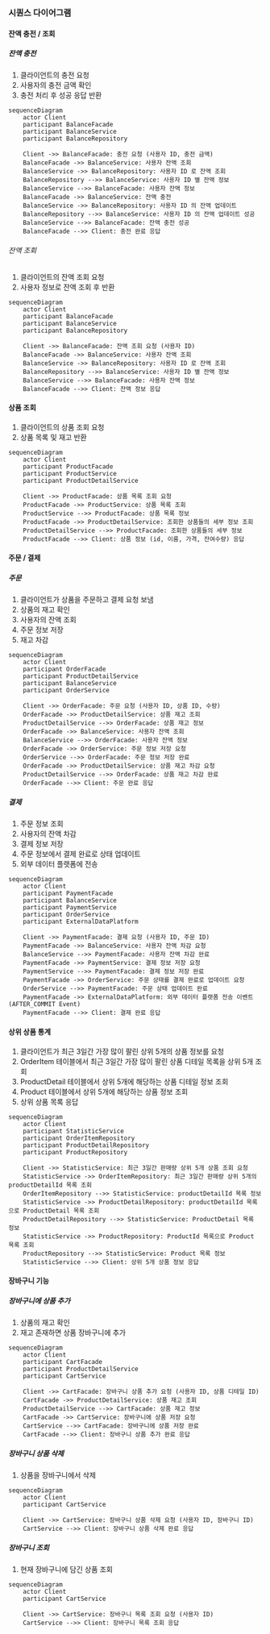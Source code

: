 ### 시퀀스 다이어그램
#### 잔액 충전 / 조회
##### 잔액 충전
1. 클라이언트의 충전 요청
2. 사용자의 충전 금액 확인
3. 충전 처리 후 성공 응답 반환

```mermaid
sequenceDiagram
    actor Client
    participant BalanceFacade
    participant BalanceService
    participant BalanceRepository

    Client ->> BalanceFacade: 충전 요청 (사용자 ID, 충전 금액)
    BalanceFacade ->> BalanceService: 사용자 잔액 조회
    BalanceService ->> BalanceRepository: 사용자 ID 로 잔액 조회
    BalanceRepository -->> BalanceService: 사용자 ID 별 잔액 정보
    BalanceService -->> BalanceFacade: 사용자 잔액 정보
    BalanceFacade ->> BalanceService: 잔액 충전
    BalanceService ->> BalanceRepository: 사용자 ID 의 잔액 업데이트
    BalanceRepository -->> BalanceService: 사용자 ID 의 잔액 업데이트 성공
    BalanceService -->> BalanceFacade: 잔액 충전 성공
    BalanceFacade -->> Client: 충전 완료 응답
```

###### 잔액 조회
1. 클라이언트의 잔액 조회 요청
2. 사용자 정보로 잔액 조회 후 반환

```mermaid
sequenceDiagram
    actor Client
    participant BalanceFacade
    participant BalanceService
    participant BalanceRepository

    Client ->> BalanceFacade: 잔액 조회 요청 (사용자 ID)
    BalanceFacade ->> BalanceService: 사용자 잔액 조회
    BalanceService ->> BalanceRepository: 사용자 ID 로 잔액 조회
    BalanceRepository -->> BalanceService: 사용자 ID 별 잔액 정보
    BalanceService -->> BalanceFacade: 사용자 잔액 정보
    BalanceFacade -->> Client: 잔액 정보 응답
```

#### 상품 조회
1. 클라이언트의 상품 조회 요청
2. 상품 목록 및 재고 반환

```mermaid
sequenceDiagram
    actor Client
    participant ProductFacade
    participant ProductService
    participant ProductDetailService

    Client ->> ProductFacade: 상품 목록 조회 요청
    ProductFacade ->> ProductService: 상품 목록 조회
    ProductService -->> ProductFacade: 상품 목록 정보
    ProductFacade ->> ProductDetailService: 조회한 상품들의 세부 정보 조회
    ProductDetailService -->> ProductFacade: 조회한 상품들의 세부 정보
    ProductFacade -->> Client: 상품 정보 (id, 이름, 가격, 잔여수량) 응답
```

#### 주문 / 결제
##### 주문
1. 클라이언트가 상품을 주문하고 결제 요청 보냄
2. 상품의 재고 확인
3. 사용자의 잔액 조회
4. 주문 정보 저장
5. 재고 차감

```mermaid
sequenceDiagram
    actor Client
    participant OrderFacade
    participant ProductDetailService
    participant BalanceService
    participant OrderService

    Client ->> OrderFacade: 주문 요청 (사용자 ID, 상품 ID, 수량)
    OrderFacade ->> ProductDetailService: 상품 재고 조회
    ProductDetailService -->> OrderFacade: 상품 재고 정보
    OrderFacade ->> BalanceService: 사용자 잔액 조회
    BalanceService -->> OrderFacade: 사용자 잔액 정보
    OrderFacade ->> OrderService: 주문 정보 저장 요청
    OrderService -->> OrderFacade: 주문 정보 저장 완료
    OrderFacade ->> ProductDetailService: 상품 재고 차감 요청
    ProductDetailService -->> OrderFacade: 상품 재고 차감 완료
    OrderFacade -->> Client: 주문 완료 응답
```

##### 결제
1. 주문 정보 조회
2. 사용자의 잔액 차감
3. 결제 정보 저장
4. 주문 정보에서 결제 완료로 상태 업데이트
5. 외부 데이터 플랫폼에 전송

```mermaid
sequenceDiagram
    actor Client
    participant PaymentFacade
    participant BalanceService
    participant PaymentService
    participant OrderService
    participant ExternalDataPlatform

    Client ->> PaymentFacade: 결제 요청 (사용자 ID, 주문 ID)
    PaymentFacade ->> BalanceService: 사용자 잔액 차감 요청
    BalanceService -->> PaymentFacade: 사용자 잔액 차감 완료
    PaymentFacade ->> PaymentService: 결제 정보 저장 요청
    PaymentService -->> PaymentFacade: 결제 정보 저장 완료
    PaymentFacade ->> OrderService: 주문 상태를 결제 완료로 업데이트 요청
    OrderService -->> PaymentFacade: 주문 상태 업데이트 완료
    PaymentFacade ->> ExternalDataPlatform: 외부 데이터 플랫폼 전송 이벤트 (AFTER_COMMIT Event)
    PaymentFacade -->> Client: 결제 완료 응답
```

#### 상위 상품 통계
1. 클라이언트가 최근 3일간 가장 많이 팔린 상위 5개의 상품 정보를 요청
2. OrderItem 테이블에서 최근 3일간 가장 많이 팔린 상품 디테일 목록을 상위 5개 조회
3. ProductDetail 테이블에서 상위 5개에 해당하는 상품 디테일 정보 조회
4. Product 테이블에서 상위 5개에 해당하는 상품 정보 조회
5. 상위 상품 목록 응답

```mermaid
sequenceDiagram
    actor Client
    participant StatisticService
    participant OrderItemRepository
    participant ProductDetailRepository
    participant ProductRepository

    Client ->> StatisticService: 최근 3일간 판매량 상위 5개 상품 조회 요청
    StatisticService ->> OrderItemRepository: 최근 3일간 판매량 상위 5개의 productDetailId 목록 조회
    OrderItemRepository -->> StatisticService: productDetailId 목록 정보
    StatisticService ->> ProductDetailRepository: productDetailId 목록으로 ProductDetail 목록 조회
    ProductDetailRepository -->> StatisticService: ProductDetail 목록 정보
    StatisticService ->> ProductRepository: ProductId 목록으로 Product 목록 조회
    ProductRepository -->> StatisticService: Product 목록 정보
    StatisticService -->> Client: 상위 5개 상품 정보 응답
```

#### 장바구니 기능
##### 장바구니에 상품 추가
1. 상품의 재고 확인
2. 재고 존재하면 상품 장바구니에 추가

```mermaid
sequenceDiagram
    actor Client
    participant CartFacade
    participant ProductDetailService
    participant CartService

    Client ->> CartFacade: 장바구니 상품 추가 요청 (사용자 ID, 상품 디테일 ID)
    CartFacade ->> ProductDetailService: 상품 재고 조회
    ProductDetailService -->> CartFacade: 상품 재고 정보
    CartFacade ->> CartService: 장바구니에 상품 저장 요청
    CartService -->> CartFacade: 장바구니에 상품 저장 완료
    CartFacade -->> Client: 장바구니 상품 추가 완료 응답
```

##### 장바구니 상품 삭제
1. 상품을 장바구니에서 삭제

```mermaid
sequenceDiagram
    actor Client
    participant CartService

    Client ->> CartService: 장바구니 상품 삭제 요청 (사용자 ID, 장바구니 ID)
    CartService -->> Client: 장바구니 상품 삭제 완료 응답
```

##### 장바구니 조회
1. 현재 장바구니에 담긴 상품 조회

```mermaid
sequenceDiagram
    actor Client
    participant CartService

    Client ->> CartService: 장바구니 목록 조회 요청 (사용자 ID)
    CartService -->> Client: 장바구니 목록 조회 응답
```

